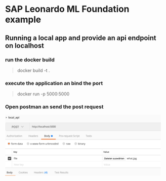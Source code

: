 # SAP Leonardo ML Foundation example
## Running a local app and provide an api endpoint on localhost

### run the docker build

> docker build -t <your app> .

### execute the application an bind the port

> docker run -p 5000:5000 <your app>
  
### Open postman an send the post request
  
  ![Alt text](/postman1.png?raw=true "Execute the locval API")
